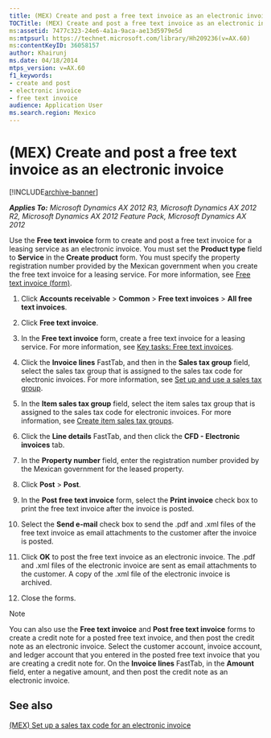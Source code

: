 ```yaml
---
title: (MEX) Create and post a free text invoice as an electronic invoice
TOCTitle: (MEX) Create and post a free text invoice as an electronic invoice
ms:assetid: 7477c323-24e6-4a1a-9aca-ae13d5979e5d
ms:mtpsurl: https://technet.microsoft.com/library/Hh209236(v=AX.60)
ms:contentKeyID: 36058157
author: Khairunj
ms.date: 04/18/2014
mtps_version: v=AX.60
f1_keywords:
- create and post
- electronic invoice
- free text invoice
audience: Application User
ms.search.region: Mexico
---
```


# (MEX) Create and post a free text invoice as an electronic invoice 


[!INCLUDE[archive-banner](includes/archive-banner.md)]


_**Applies To:** Microsoft Dynamics AX 2012 R3, Microsoft Dynamics AX 2012 R2, Microsoft Dynamics AX 2012 Feature Pack, Microsoft Dynamics AX 2012_

Use the **Free text invoice** form to create and post a free text invoice for a leasing service as an electronic invoice. You must set the **Product type** field to **Service** in the **Create product** form. You must specify the property registration number provided by the Mexican government when you create the free text invoice for a leasing service. For more information, see [Free text invoice (form)](https://technet.microsoft.com/library/aa556897\(v=ax.60\)).

1.  Click **Accounts receivable** \> **Common** \> **Free text invoices** \> **All free text invoices**.

2.  Click **Free text invoice**.

3.  In the **Free text invoice** form, create a free text invoice for a leasing service. For more information, see [Key tasks: Free text invoices](key-tasks-free-text-invoices.md).

4.  Click the **Invoice lines** FastTab, and then in the **Sales tax group** field, select the sales tax group that is assigned to the sales tax code for electronic invoices. For more information, see [Set up and use a sales tax group](set-up-and-use-a-sales-tax-group.md).

5.  In the **Item sales tax group** field, select the item sales tax group that is assigned to the sales tax code for electronic invoices. For more information, see [Create item sales tax groups](create-item-sales-tax-groups.md).

6.  Click the **Line details** FastTab, and then click the **CFD - Electronic invoices** tab.

7.  In the **Property number** field, enter the registration number provided by the Mexican government for the leased property.

8.  Click **Post** \> **Post**.

9.  In the **Post free text invoice** form, select the **Print invoice** check box to print the free text invoice after the invoice is posted.

10. Select the **Send e-mail** check box to send the .pdf and .xml files of the free text invoice as email attachments to the customer after the invoice is posted.

11. Click **OK** to post the free text invoice as an electronic invoice. The .pdf and .xml files of the electronic invoice are sent as email attachments to the customer. A copy of the .xml file of the electronic invoice is archived.

12. Close the forms.


> [!NOTE]
> <P>You can also use the <STRONG>Free text invoice</STRONG> and <STRONG>Post free text invoice</STRONG> forms to create a credit note for a posted free text invoice, and then post the credit note as an electronic invoice. Select the customer account, invoice account, and ledger account that you entered in the posted free text invoice that you are creating a credit note for. On the <STRONG>Invoice lines</STRONG> FastTab, in the <STRONG>Amount</STRONG> field, enter a negative amount, and then post the credit note as an electronic invoice.</P>



## See also

[(MEX) Set up a sales tax code for an electronic invoice](mex-set-up-a-sales-tax-code-for-an-electronic-invoice.md)

  


